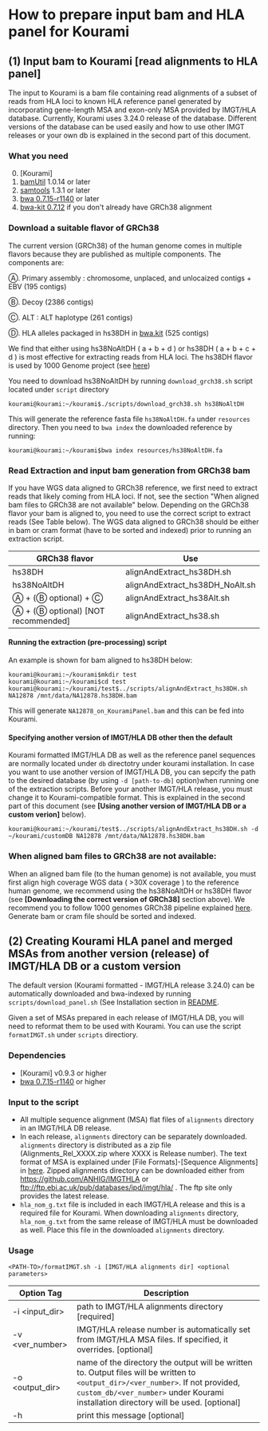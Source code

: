 # How to prepare input bam and HLA panel for Kourami

## (1) Input bam to Kourami [read alignments to HLA panel]
The input to Kourami is a bam file containing read alignments of a subset of reads from HLA loci to known HLA reference panel generated by incorporating gene-length MSA and exon-only MSA provided by IMGT/HLA database. Currently, Kourami uses 3.24.0 release of the database. Different versions of the database can be used easily and how to use other IMGT releases or your own db is explained in the second part of this document.

### What you need 
0. [Kourami]
1. [bamUtil](https://github.com/statgen/bamUtil/releases/tag/v1.0.14) 1.0.14 or later
2. [samtools](https://github.com/samtools/samtools) 1.3.1 or later
3. [bwa 0.7.15-r1140](https://github.com/lh3/bwa) or later
4. [bwa-kit 0.7.12](https://github.com/lh3/bwa/tree/master/bwakit) if you don't already have GRCh38 alignment


### Download a suitable flavor of GRCh38
The current version (GRCh38) of the human genome comes in multiple flavors because they are published as multiple components. The components are:

&#9398;. Primary assembly : chromosome, unplaced, and unlocaized contigs + EBV (195 contigs)

&#9399;. Decoy (2386 contigs) 

&#9400;. ALT : ALT haplotype (261 contigs)

&#9401;. HLA alleles packaged in hs38DH in [bwa.kit](https://github.com/lh3/bwa/tree/master/bwakit) (525 contigs)

We find that either using hs38NoAltDH ( a + b + d ) or hs38DH ( a + b + c + d ) is most effective for extracting reads from HLA loci. The hs38DH flavor is used by 1000 Genome project (see [here](http://ftp.1000genomes.ebi.ac.uk/vol1/ftp/data_collections/1000_genomes_project/README.1000genomes.GRCh38DH.alignment))

You need to download hs38NoAltDH by running `download_grch38.sh` script located under `script` directory
```
kourami@kourami:~/kourami$./scripts/download_grch38.sh hs38NoAltDH
```
This will generate the reference fasta file `hs38NoAltDH.fa` under `resources` directory. Then you need to `bwa index` the downloaded reference by running:
```
kourami@kourami:~/kourami$bwa index resources/hs38NoAltDH.fa	
```

### Read Extraction and input bam generation from GRCh38 bam
If you have WGS data aligned to GRCh38 reference, we first need to extract reads that likely coming from HLA loci. If not, see the section "When aligned bam files to GRCh38 are not available" below. Depending on the GRCh38 flavor your bam is aligned to, you need to use the correct script to extract reads (See Table below). The WGS data aligned to GRCh38 should be either in bam or cram format (have to be sorted and indexed) prior to running an extraction script.

GRCh38 flavor | Use
------------------|--------------
hs38DH | alignAndExtract_hs38DH.sh
hs38NoAltDH | alignAndExtract_hs38DH_NoAlt.sh
&#9398; + (&#9399; optional) + &#9400; | alignAndExtract_hs38Alt.sh
&#9398; + (&#9399; optional) [NOT recommended] | alignAndExtract_hs38.sh

#### Running the extraction (pre-processing) script
An example is shown for bam aligned to hs38DH below:
````
kourami@kourami:~/kourami$mkdir test
kourami@kourami:~/kourami$cd test
kourami@kourami:~/kourami/test$../scripts/alignAndExtract_hs38DH.sh NA12878 /mnt/data/NA12878.hs38DH.bam
````
This will generate `NA12878_on_KouramiPanel.bam` and this can be fed into Kourami.

#### Specifying another version of IMGT/HLA DB other then the default
Kourami formatted IMGT/HLA DB as well as the reference panel sequences are normally located under `db` directotry under kourami installation. In case you want to use another version of IMGT/HLA DB, you can sepcify the path to the desired database (by using `-d [path-to-db]` option)when running one of the extraction scripts. Before your another IMGT/HLA release, you must change it to Kourami-compatible format. This is explained in the second part of this document (see **[Using another version of IMGT/HLA DB or a custom verion]** below).
````
kourami@kourami:~/kourami/test$../scripts/alignAndExtract_hs38DH.sh -d ~/kourami/customDB NA12878 /mnt/data/NA12878.hs38DH.bam
````

### When aligned bam files to GRCh38 are not available:

When an aligned bam file (to the human genome) is not available, you must first align high coverage WGS data ( >30X coverage ) to the reference human genome, we recommend using the hs38NoAltDH or hs38DH flavor (see **[Downloading the correct version of GRCh38]** section above). We recommend you to follow 1000 genomes GRCh38 pipeline explained [here](http://ftp.1000genomes.ebi.ac.uk/vol1/ftp/data_collections/1000_genomes_project/README.1000genomes.GRCh38DH.alignment). Generate bam or cram file should be sorted and indexed.

## (2) Creating Kourami HLA panel and merged MSAs from another version (release) of IMGT/HLA DB or a custom version
The default version (Kourami formatted - IMGT/HLA release 3.24.0) can be automatically downloaded and bwa-indexed by running ```scripts/download_panel.sh``` (See Installation section in [README](https://github.com/Kingsford-Group/kourami/blob/master/README.md).

Given a set of MSAs prepared in each release of IMGT/HLA DB, you will need to reformat them to be used with Kourami.
You can use the script `formatIMGT.sh` under `scripts` directiory.

### Dependencies
- [Kourami] v0.9.3 or higher
- [bwa 0.7.15-r1140](https://github.com/lh3/bwa) or higher

### Input to the script
- All multiple sequence alignment (MSA) flat files of `alignments` directory in an IMGT/HLA DB release.
- In each release, `alignments` directory can be separately downloaded. `alignments` directory is distributed as a zip file (Alignments_Rel_XXXX.zip where XXXX is Release number). The text format of MSA is explained under [File Formats]-[Sequence Alignments] in [here](http://www.ebi.ac.uk/ipd/imgt/hla/download.html). Zipped alignments directory can be downloaded either from https://github.com/ANHIG/IMGTHLA or ftp://ftp.ebi.ac.uk/pub/databases/ipd/imgt/hla/ . The ftp site only provides the latest release.
- `hla_nom_g.txt` file is included in each IMGT/HLA release and this is a required file for Kourami. When downloading `alignments` directory, `hla_nom_g.txt` from the same release of IMGT/HLA must be downloaded as well. Place this file in the downloaded `alignments` directory.

### Usage
````
<PATH-TO>/formatIMGT.sh -i [IMGT/HLA alignments dir] <optional parameters>
````
Option Tag | Description
------------------------ | ---------------------
-i <input_dir> | path to IMGT/HLA alignments directory [required]
-v <ver_number>| IMGT/HLA release number is automatically set from IMGT/HLA MSA files. If specified, it overrides. [optional]
-o <output_dir>| name of the directory the output will be written to. Output files will be written to `<output_dir>/<ver_number>`. If not provided, `custom_db/<ver_number>` under Kourami installation directory will be used. [optional]
-h             | print this message [optional]
